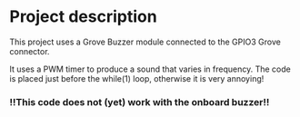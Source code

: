 # Project description

This project uses a Grove Buzzer module connected to the GPIO3 Grove connector.

It uses a PWM timer to produce a sound that varies in frequency. The code is placed just before the while(1) loop, otherwise it is very annoying!

### !!This code does not (yet) work with the onboard buzzer!!
